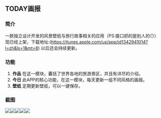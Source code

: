 ## TODAY画报
### 简介
一款独立设计开发的风景壁纸与旅行故事相关的应用（PS:接口抓的是别人的😶）现已经上架，下载地址:(https://itunes.apple.com/us/app/id1342941014?l=zh&ls=1&mt=8) 以后还会持续更新。
### 功能
1. **作品**
	在这一模块，囊括了世界各地的旅游景区，并且有详尽的介绍。
2. **今日**
	此APP的核心功能，在这一模块，每天更新一组不同风格的画报。
3. **壁纸**
   定期更新壁纸，可以一键保存。
   
### 截图
![](https://github.com/dyshero/TimeBook/blob/master/TimeBook/Resource/1.jpg)![](https://github.com/dyshero/TimeBook/blob/master/TimeBook/Resource/2.jpg)![](https://github.com/dyshero/TimeBook/blob/master/TimeBook/Resource/3.jpg)![](https://github.com/dyshero/TimeBook/blob/master/TimeBook/Resource/4.jpg)![](https://github.com/dyshero/TimeBook/blob/master/TimeBook/Resource/5.jpg)
